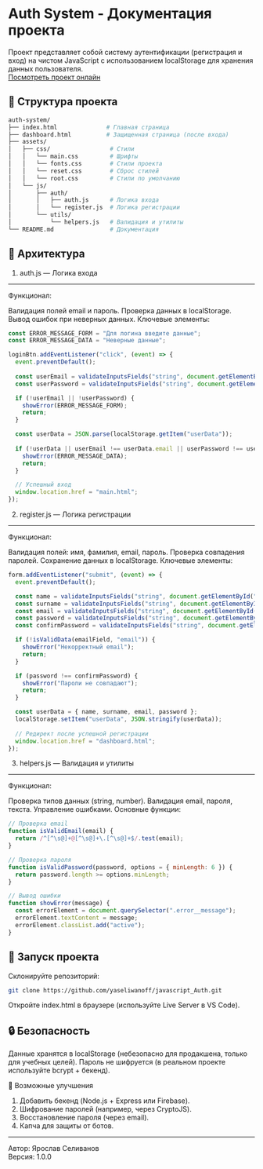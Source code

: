 # Auth System - Документация проекта
Проект представляет собой систему аутентификации (регистрация и вход) на чистом JavaScript с использованием localStorage для хранения данных пользователя. <br>
[Посмотреть проект онлайн](https://draft-yaseliwanoff.github.io/AuthSystem/)

## 📂 Структура проекта

```bash
auth-system/
├── index.html              # Главная страница
├── dashboard.html          # Защищенная страница (после входа)
├── assets/
│   ├── css/                 # Стили
│   │   └── main.css         # Шрифты
│   │   └── fonts.css        # Стили проекта
│   │   └── reset.css        # Сброс стилей
│   │   └── root.css         # Стили по умолчанию
│   └── js/
│       ├── auth/
│       │   ├── auth.js      # Логика входа
│       │   └── register.js  # Логика регистрации
│       └── utils/
│           └── helpers.js   # Валидация и утилиты
└── README.md                # Документация
```
## 🔧 Архитектура
1. auth.js — Логика входа <br>
___
Функционал:

Валидация полей email и пароль.
Проверка данных в localStorage.
Вывод ошибок при неверных данных.
Ключевые элементы:

```javascript
const ERROR_MESSAGE_FORM = "Для логина введите данные";
const ERROR_MESSAGE_DATA = "Неверные данные";

loginBtn.addEventListener("click", (event) => {
  event.preventDefault();
  
  const userEmail = validateInputsFields("string", document.getElementById("email"));
  const userPassword = validateInputsFields("string", document.getElementById("password"));

  if (!userEmail || !userPassword) {
    showError(ERROR_MESSAGE_FORM);
    return;
  }

  const userData = JSON.parse(localStorage.getItem("userData"));
  
  if (!userData || userEmail !== userData.email || userPassword !== userData.password) {
    showError(ERROR_MESSAGE_DATA);
    return;
  }

  // Успешный вход
  window.location.href = "main.html";
});
```
2. register.js — Логика регистрации <br>
___

Функционал:

Валидация полей: имя, фамилия, email, пароль.
Проверка совпадения паролей.
Сохранение данных в localStorage.
Ключевые элементы:

```javascript
form.addEventListener("submit", (event) => {
  event.preventDefault();

  const name = validateInputsFields("string", document.getElementById("name"));
  const surname = validateInputsFields("string", document.getElementById("surname"));
  const email = validateInputsFields("string", document.getElementById("email"));
  const password = validateInputsFields("string", document.getElementById("password1"));
  const confirmPassword = validateInputsFields("string", document.getElementById("password2"));

  if (!isValidData(emailField, "email")) {
    showError("Некорректный email");
    return;
  }

  if (password !== confirmPassword) {
    showError("Пароли не совпадают");
    return;
  }

  const userData = { name, surname, email, password };
  localStorage.setItem("userData", JSON.stringify(userData));
  
  // Редирект после успешной регистрации
  window.location.href = "dashboard.html";
});
```
3. helpers.js — Валидация и утилиты <br>
___

Функционал:

Проверка типов данных (string, number).
Валидация email, пароля, текста.
Управление ошибками.
Основные функции:

```javascript
// Проверка email
function isValidEmail(email) {
  return /^[^\s@]+@[^\s@]+\.[^\s@]+$/.test(email);
}

// Проверка пароля
function isValidPassword(password, options = { minLength: 6 }) {
  return password.length >= options.minLength;
}

// Вывод ошибки
function showError(message) {
  const errorElement = document.querySelector(".error__message");
  errorElement.textContent = message;
  errorElement.classList.add("active");
}
```

## 🚀 Запуск проекта

Склонируйте репозиторий:
```bash
git clone https://github.com/yaseliwanoff/javascript_Auth.git
```
Откройте index.html в браузере (используйте Live Server в VS Code). <br>

## 🔒 Безопасность

Данные хранятся в localStorage (небезопасно для продакшена, только для учебных целей).
Пароль не шифруется (в реальном проекте используйте bcrypt + бекенд). <br>

📌 Возможные улучшения <br>
1. Добавить бекенд (Node.js + Express или Firebase). <br>
2. Шифрование паролей (например, через CryptoJS). <br>
3. Восстановление пароля (через email). <br>
4. Капча для защиты от ботов. <br>

___
Автор: Ярослав Селиванов <br>
Версия: 1.0.0

